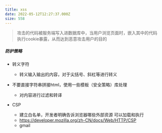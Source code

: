 ```yaml
---
title: xss
date: 2022-05-12T12:27:37.000Z
size: 558
---
```

> 攻击的代码被服务端写入进数据库中，当用户浏览页面时，嵌入其中的代码执行cookie暴露，从而达到恶意攻击用户的目的

##### 防护策略

- 转义字符
  - 转义输入输出的内容，对于尖括号、斜杠等进行转义

- 不要直接字符串拼接html，使用一些模板（安全策略）库处理
  - 对内容进行过滤和转译
- CSP
  - 建立白名单，开发者明确告诉浏览器哪些外部资源 可以加载和执行
  - https://developer.mozilla.org/zh-CN/docs/Web/HTTP/CSP
  - gmail

